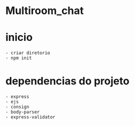 # Multiroom_chat 

# inicio 
    - criar diretorio
    - npm init

# dependencias do projeto
    - express
    - ejs 
    - consign
    - body-parser
    - express-validator
    
